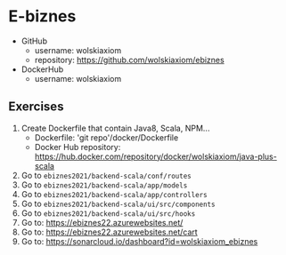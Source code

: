 # E-biznes 
* GitHub
  * username: wolskiaxiom
  * repository: https://github.com/wolskiaxiom/ebiznes
* DockerHub
  * username: wolskiaxiom


## Exercises
1. Create Dockerfile that contain Java8, Scala, NPM...
    *  Dockerfile: 'git repo'/docker/Dockerfile
    *  Docker Hub repository: https://hub.docker.com/repository/docker/wolskiaxiom/java-plus-scala
2. Go to `ebiznes2021/backend-scala/conf/routes`
3. Go to `ebiznes2021/backend-scala/app/models`
4. Go to `ebiznes2021/backend-scala/app/controllers`
5. Go to `ebiznes2021/backend-scala/ui/src/components`
6. Go to `ebiznes2021/backend-scala/ui/src/hooks`
7. Go to: https://ebiznes22.azurewebsites.net/
8. Go to: https://ebiznes22.azurewebsites.net/cart
9. Go to: https://sonarcloud.io/dashboard?id=wolskiaxiom_ebiznes
